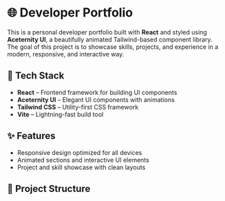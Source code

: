 # 🌐 Developer Portfolio

This is a personal developer portfolio built with **React** and styled using **Aceternity UI**, a beautifully animated Tailwind-based component library. The goal of this project is to showcase skills, projects, and experience in a modern, responsive, and interactive way.

## 🚀 Tech Stack

- **React** – Frontend framework for building UI components
- **Aceternity UI** – Elegant UI components with animations
- **Tailwind CSS** – Utility-first CSS framework
- **Vite** – Lightning-fast build tool

## ✨ Features

- Responsive design optimized for all devices
- Animated sections and interactive UI elements
- Project and skill showcase with clean layouts

## 📁 Project Structure

